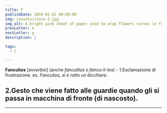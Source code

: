 ```yaml
---
title: F
publishDate: 2019-01-01 00:00:00
img: /assets/stock-2.jpg
img_alt: A bright pink sheet of paper used to wrap flowers curves in front of rich blue background
prevLetter: e
nextLetter: g
description: |

tags:
  - C

---
```


**Fanculios** [*avverbio*] (anche *fanculilos* o *fancu-li-los*) - 1.Esclamazione di frustrazione.
es. *Fanculios, si è rotto un bicchiere*. 

2.Gesto che viene fatto alle guardie quando gli si passa in macchina di fronte (di nascosto).
---
---